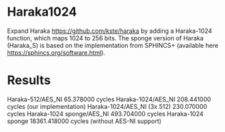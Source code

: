 # Haraka1024

Expand Haraka https://github.com/kste/haraka by adding a Haraka-1024 function, which maps 1024 to 256 bits. The sponge version of Haraka (Haraka_S) is based on the implementation from SPHINCS+ (available here https://sphincs.org/software.html).

# Results

Haraka-512/AES_NI              65.378000 cycles 
Haraka-1024/AES_NI            208.441000 cycles (our implementation)
Haraka-1024/AES_NI (3x 512)   230.070000 cycles 
Haraka-1024 sponge/AES_NI     493.704000 cycles 
Haraka-1024 sponge          18361.418000 cycles (without AES-NI support)
